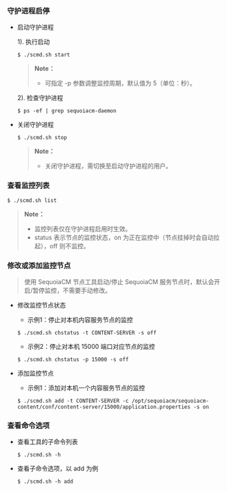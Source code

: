 ### 守护进程启停 ###

- 启动守护进程

  1). 执行启动

  ```lang-bash
  $ ./scmd.sh start
  ```

  > **Note：**
  >
  >  - 可指定 -p 参数调整监控周期，默认值为 5（单位：秒）。

  2). 检查守护进程

  ```lang-bash
  $ ps -ef | grep sequoiacm-daemon
  ```

- 关闭守护进程

  ```lang-bash
  $ ./scmd.sh stop
  ```

  > **Note：**
  >
  >  * 关闭守护进程，需切换至启动守护进程的用户。

### 查看监控列表 ###

```lang-bash
$ ./scmd.sh list
```

> **Note：**
>
>  * 监控列表仅在守护进程启用时生效。
>  * status 表示节点的监控状态，on 为正在监控中（节点挂掉时会自动拉起），off 则不监控。

### 修改或添加监控节点 ###

> 使用 SequoiaCM 节点工具启动/停止 SequoiaCM 服务节点时，默认会开启/暂停监控，不需要手动修改。

- 修改监控节点状态

    - 示例1：停止对本机内容服务节点的监控

  ```lang-bash
  $ ./scmd.sh chstatus -t CONTENT-SERVER -s off
  ```

    - 示例2：停止对本机 15000 端口对应节点的监控

  ```lang-bash
  $ ./scmd.sh chstatus -p 15000 -s off
  ```

- 添加监控节点

    - 示例1：添加对本机一个内容服务节点的监控

  ```lang-bash
  $ ./scmd.sh add -t CONTENT-SERVER -c /opt/sequoiacm/sequoiacm-content/conf/content-server/15000/application.properties -s on
  ```

### 查看命令选项

- 查看工具的子命令列表

  ```lang-bash
  $ ./scmd.sh -h
  ```

- 查看子命令选项，以 add 为例

   ```lang-bash
   $ ./scmd.sh -h add
   ```

